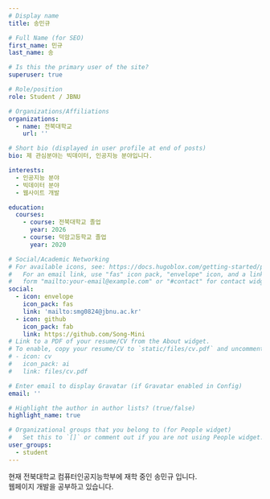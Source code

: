 ```yaml
---
# Display name
title: 송민규

# Full Name (for SEO)
first_name: 민규
last_name: 송

# Is this the primary user of the site?
superuser: true

# Role/position
role: Student / JBNU

# Organizations/Affiliations
organizations:
  - name: 전북대학교 
    url: ''

# Short bio (displayed in user profile at end of posts)
bio: 제 관심분야는 빅데이터, 인공지능 분야입니다.

interests:
  - 인공지능 분야
  - 빅데이터 분야
  - 웹사이트 개발

education: 
  courses:
    - course: 전북대학교 졸업
      year: 2026
    - course: 덕암고등학교 졸업
      year: 2020

# Social/Academic Networking
# For available icons, see: https://docs.hugoblox.com/getting-started/page-builder/#icons
#   For an email link, use "fas" icon pack, "envelope" icon, and a link in the
#   form "mailto:your-email@example.com" or "#contact" for contact widget.
social:
  - icon: envelope
    icon_pack: fas
    link: 'mailto:smg0824@jbnu.ac.kr'
  - icon: github
    icon_pack: fab
    link: https://github.com/Song-Mini
# Link to a PDF of your resume/CV from the About widget.
# To enable, copy your resume/CV to `static/files/cv.pdf` and uncomment the lines below.
# - icon: cv
#   icon_pack: ai
#   link: files/cv.pdf

# Enter email to display Gravatar (if Gravatar enabled in Config)
email: ''

# Highlight the author in author lists? (true/false)
highlight_name: true

# Organizational groups that you belong to (for People widget)
#   Set this to `[]` or comment out if you are not using People widget.
user_groups:
  - student
---
```


현재 전북대학교 컴퓨터인공지능학부에 재학 중인 송민규 입니다.   
웹페이지 개발을 공부하고 있습니다.